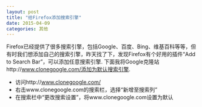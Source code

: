 ```yaml
---
layout: post
title: "给Firefox添加搜索引擎"
date: 2015-04-09
categories: 其他
---
```

Firefox已经提供了很多搜索引擎，包括Google、百度、Bing、维基百科等等，但有时我们想添加自己的搜索引擎，昨天找了下，发现Firefox有个好用的插件“Add to Search Bar”，可以添加任意搜索引擎. 下面我将Google克隆站http://www.clonegoogle.com/添加为默认搜索引擎.

* 访问http://www.clonegoogle.com/
* 右击www.clonegoogle.com的搜索栏，选择“新增至搜索列”
* 在搜索栏中“更改搜索设置”，将www.clonegoogle.com设置为默认
